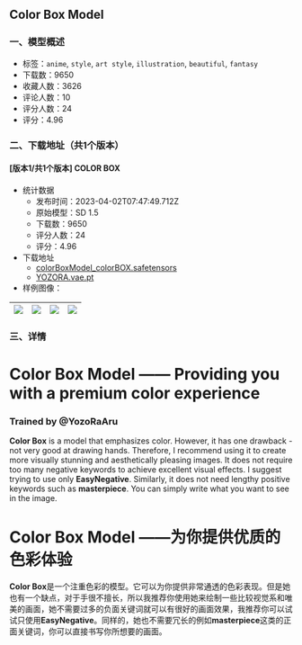 ## Color Box Model
### 一、模型概述

- 标签：`anime`, `style`, `art style`, `illustration`, `beautiful`, `fantasy`
- 下载数：9650
- 收藏人数：3626
- 评论人数：10
- 评分人数：24
- 评分：4.96

### 二、下载地址（共1个版本）

#### [版本1/共1个版本] COLOR BOX

- 统计数据
  - 发布时间：2023-04-02T07:47:49.712Z
  - 原始模型：SD 1.5
  - 下载数：9650
  - 评分人数：24
  - 评分：4.96
- 下载地址
  - [colorBoxModel_colorBOX.safetensors](https://civitai.com/api/download/models/25230)
  - [YOZORA.vae.pt](https://civitai.com/api/download/models/25230?type=VAE&format=Other)
- 样例图像：

| <img src="https://image.civitai.com/xG1nkqKTMzGDvpLrqFT7WA/c184a94f-9555-46b3-87d9-563b04bd7d00/width=450/276605.jpeg" /> | <img src="https://image.civitai.com/xG1nkqKTMzGDvpLrqFT7WA/12cf882a-8cd6-4de5-15e2-c973671ce500/width=450/276599.jpeg" /> | <img src="https://image.civitai.com/xG1nkqKTMzGDvpLrqFT7WA/9b2f091b-880a-480c-0893-014c8a1d4400/width=450/285258.jpeg" /> | <img src="https://image.civitai.com/xG1nkqKTMzGDvpLrqFT7WA/131eefff-22af-4cb2-38f8-83a9ec2ce800/width=450/276607.jpeg" /> |
| ---- | ---- | ---- | ---- |


### 三、详情
<h1><strong>Color Box Model —— </strong>Providing you with a premium color experience</h1><h3><strong>Trained by <span data-type="mention" class="mantine-1yiar0p" data-id="mention:34898" data-label="YozoRaAru">@YozoRaAru</span></strong></h3><p><strong>Color Box</strong> is a model that emphasizes color. However, it has one drawback - not very good at drawing hands. Therefore, I recommend using it to create more visually stunning and aesthetically pleasing images. It does not require too many negative keywords to achieve excellent visual effects. I suggest trying to use only <strong>EasyNegative</strong>. Similarly, it does not need lengthy positive keywords such as <strong>masterpiece</strong>. You can simply write what you want to see in the image.</p><p></p><h1><strong>Color Box Model ——</strong>为你提供优质的色彩体验</h1><p><strong>Color Box</strong>是一个注重色彩的模型。它可以为你提供非常通透的色彩表现。但是她也有一个缺点，对于手很不擅长，所以我推荐你使用她来绘制一些比较视觉系和唯美的画面，她不需要过多的负面关键词就可以有很好的画面效果，我推荐你可以试试只使用<strong>EasyNegative</strong>。同样的，她也不需要冗长的例如<strong>masterpiece</strong>这类的正面关键词，你可以直接书写你所想要的画面。</p>